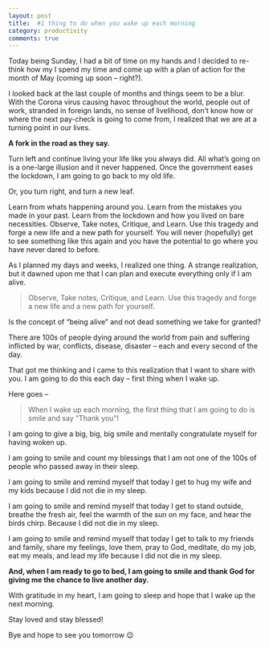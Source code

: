```yaml
---
layout: post
title:  #1 thing to do when you wake up each morning
category: productivity
comments: true
---
```


Today being Sunday, I had a bit of time on my hands and I decided to re-think how my I spend my time and come up with a plan of action for the month of May (coming up soon – right?).

I looked back at the last couple of months and things seem to be a blur. With the Corona virus causing havoc throughout the world, people out of work, stranded in foreign lands, no sense of livelihood, don’t know how or where the next pay-check is going to come from, I realized that we are at a turning point in our lives.

**A fork in the road as they say.**

Turn left and continue living your life like you always did. All what’s going on is a one-large illusion and it never happened. Once the government eases the lockdown, I am going to go back to my old life.

Or, you turn right, and turn a new leaf.

Learn from whats happening around you. Learn from the mistakes you made in your past. Learn from the lockdown and how you lived on bare necessities. Observe, Take notes, Critique, and Learn. Use this tragedy and forge a new life and a new path for yourself. You will never (hopefully) get to see something like this again and you have the potential to go where you have never dared to before.

As I planned my days and weeks, I realized one thing. A strange realization, but it dawned upon me that I can plan and execute everything only if I am alive.

> Observe, Take notes, Critique, and Learn. Use this tragedy and forge a new life and a new path for yourself.

Is the concept of “being alive” and not dead something we take for granted?

There are 100s of people dying around the world from pain and suffering inflicted by war, conflicts, disease, disaster – each and every second of the day.

That got me thinking and I came to this realization that I want to share with you. I am going to do this each day – first thing when I wake up.

Here goes –

> When I wake up each morning, the first thing that I am going to do is smile and say “Thank you”!

I am going to give a big, big, big smile and mentally congratulate myself for having woken up.

I am going to smile and count my blessings that I am not one of the 100s of people who passed away in their sleep.

I am going to smile and remind myself that today I get to hug my wife and my kids because I did not die in my sleep.

I am going to smile and remind myself that today I get to stand outside, breathe the fresh air, feel the warmth of the sun on my face, and hear the birds chirp. Because I did not die in my sleep.

I am going to smile and remind myself that today I get to talk to my friends and family, share my feelings, love them, pray to God, meditate, do my job, eat my meals, and lead my life because I did not die in my sleep.

**And, when I am ready to go to bed, I am going to smile and thank God for giving me the chance to live another day.**

With gratitude in my heart, I am going to sleep and hope that I wake up the next morning.

Stay loved and stay blessed!

Bye and hope to see you tomorrow 😉
